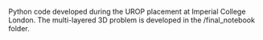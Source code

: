 Python code developed during the UROP placement at Imperial College London. The multi-layered 3D problem is developed in the /final_notebook folder.